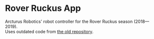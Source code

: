 # Rover Ruckus App

Arcturus Robotics' robot controller for the Rover Ruckus season (2018—2019).\
Uses outdated code from [the old repository](https://github.com/ftctechnh/ftc_app).
